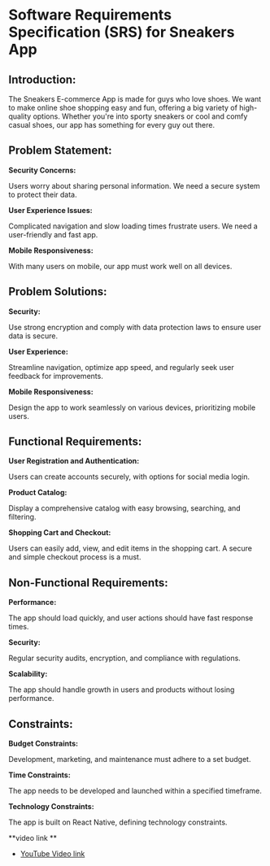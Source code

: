 ﻿# **Software Requirements Specification (SRS) for Sneakers App**
## **Introduction:**
The Sneakers E-commerce App is made for guys who love shoes. We want to make online shoe shopping easy and fun, offering a big variety of high-quality options. Whether you're into sporty sneakers or cool and comfy casual shoes, our app has something for every guy out there.
## **Problem Statement:**
**Security Concerns:**

Users worry about sharing personal information. We need a secure system to protect their data.

**User Experience Issues:**

Complicated navigation and slow loading times frustrate users. We need a user-friendly and fast app.

**Mobile Responsiveness:**

With many users on mobile, our app must work well on all devices.
## **Problem Solutions:**
**Security:**

Use strong encryption and comply with data protection laws to ensure user data is secure.

**User Experience:**

Streamline navigation, optimize app speed, and regularly seek user feedback for improvements.

**Mobile Responsiveness:**

Design the app to work seamlessly on various devices, prioritizing mobile users.


## **Functional Requirements:**
**User Registration and Authentication:**

Users can create accounts securely, with options for social media login.

**Product Catalog:**

Display a comprehensive catalog with easy browsing, searching, and filtering.

**Shopping Cart and Checkout:**

Users can easily add, view, and edit items in the shopping cart. A secure and simple checkout process is a must.
## **Non-Functional Requirements:**
**Performance:**

The app should load quickly, and user actions should have fast response times.

**Security:**

Regular security audits, encryption, and compliance with regulations.

**Scalability:**

The app should handle growth in users and products without losing performance.
## **Constraints:**
**Budget Constraints:**

Development, marketing, and maintenance must adhere to a set budget.

**Time Constraints:**

The app needs to be developed and launched within a specified timeframe.

**Technology Constraints:**

The app is built on React Native, defining technology constraints.


**video link **
- [YouTube Video link](https://youtu.be/rNdeG_ASC7M?si=p2wjaS09b4jXBksA)
  
